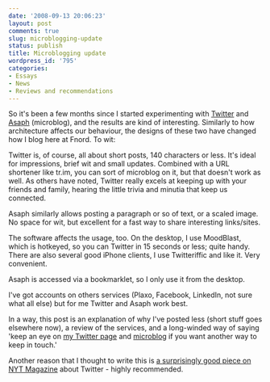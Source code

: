 ```yaml
---
date: '2008-09-13 20:06:23'
layout: post
comments: true
slug: microblogging-update
status: publish
title: Microblogging update
wordpress_id: '795'
categories:
- Essays
- News
- Reviews and recommendations
---
```


So it's been a few months since I started experimenting with [Twitter](http://twitter.com/phubbard) and [Asaph](http://asaph.phfactor.net/) (microblog), and the results are kind of interesting. Similarly to how architecture affects our behaviour, the designs of these two have changed how I blog here at Fnord. To wit:

Twitter is, of course, all about short posts, 140 characters or less. It's ideal for impressions, brief wit and small updates. Combined with a URL shortener like tr.im, you can sort of microblog on it, but that doesn't work as well. As others have noted, Twitter really excels at keeping up with your friends and family, hearing the little trivia and minutia that keep us connected. 

Asaph similarly allows posting a paragraph or so of text, or a scaled image. No space for wit, but excellent for a fast way to share interesting links/sites. 

The software affects the usage, too. On the desktop, I use MoodBlast, which is hotkeyed, so you can Twitter in 15 seconds or less; quite handy. There are also several good iPhone clients, I use Twitteriffic and like it. Very convenient.

Asaph is accessed via a bookmarklet, so I only use it from the desktop.

I've got accounts on others services (Plaxo, Facebook, LinkedIn, not sure what all else) but for me Twitter and Asaph work best.

In a way, this post is an explanation of why I've posted less (short stuff goes elsewhere now), a review of the services, and a long-winded way of saying 'keep an eye on [my Twitter page](http://twitter.com/phubbard) and [microblog](http://asaph.phfactor.net/) if you want another way to keep in touch.' 

Another reason that I thought to write this is [a surprisingly good piece on NYT Magazine](http://www.nytimes.com/2008/09/07/magazine/07awareness-t.html) about Twitter - highly recommended.
